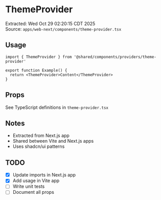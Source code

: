 # ThemeProvider

Extracted: Wed Oct 29 02:20:15 CDT 2025  
Source: `apps/web-next/components/theme-provider.tsx`

## Usage

```tsx
import { ThemeProvider } from '@shared/components/providers/theme-provider'

export function Example() {
  return <ThemeProvider>Content</ThemeProvider>
}
```

## Props

See TypeScript definitions in `theme-provider.tsx`

## Notes

- Extracted from Next.js app
- Shared between Vite and Next.js apps
- Uses shadcn/ui patterns

## TODO

- [x] Update imports in Next.js app
- [x] Add usage in Vite app
- [ ] Write unit tests
- [ ] Document all props
